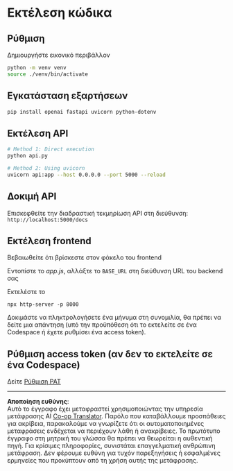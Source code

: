 <!--
CO_OP_TRANSLATOR_METADATA:
{
  "original_hash": "0aaa930f076f2d83cc872ad157f8ffd3",
  "translation_date": "2025-10-23T20:14:36+00:00",
  "source_file": "9-chat-project/solution/backend/python/README.md",
  "language_code": "el"
}
-->
# Εκτέλεση κώδικα

## Ρύθμιση

Δημιουργήστε εικονικό περιβάλλον

```sh
python -m venv venv
source ./venv/bin/activate
```

## Εγκατάσταση εξαρτήσεων

```sh
pip install openai fastapi uvicorn python-dotenv
```

## Εκτέλεση API

```sh
# Method 1: Direct execution
python api.py

# Method 2: Using uvicorn
uvicorn api:app --host 0.0.0.0 --port 5000 --reload
```

## Δοκιμή API

Επισκεφθείτε την διαδραστική τεκμηρίωση API στη διεύθυνση: `http://localhost:5000/docs`

## Εκτέλεση frontend

Βεβαιωθείτε ότι βρίσκεστε στον φάκελο του frontend

Εντοπίστε το *app.js*, αλλάξτε το `BASE_URL` στη διεύθυνση URL του backend σας

Εκτελέστε το

```
npx http-server -p 8000
```

Δοκιμάστε να πληκτρολογήσετε ένα μήνυμα στη συνομιλία, θα πρέπει να δείτε μια απάντηση (υπό την προϋπόθεση ότι το εκτελείτε σε ένα Codespace ή έχετε ρυθμίσει ένα access token).

## Ρύθμιση access token (αν δεν το εκτελείτε σε ένα Codespace)

Δείτε [Ρύθμιση PAT](https://docs.github.com/en/authentication/keeping-your-account-and-data-secure/managing-your-personal-access-tokens)

---

**Αποποίηση ευθύνης**:  
Αυτό το έγγραφο έχει μεταφραστεί χρησιμοποιώντας την υπηρεσία μετάφρασης AI [Co-op Translator](https://github.com/Azure/co-op-translator). Παρόλο που καταβάλλουμε προσπάθειες για ακρίβεια, παρακαλούμε να γνωρίζετε ότι οι αυτοματοποιημένες μεταφράσεις ενδέχεται να περιέχουν λάθη ή ανακρίβειες. Το πρωτότυπο έγγραφο στη μητρική του γλώσσα θα πρέπει να θεωρείται η αυθεντική πηγή. Για κρίσιμες πληροφορίες, συνιστάται επαγγελματική ανθρώπινη μετάφραση. Δεν φέρουμε ευθύνη για τυχόν παρεξηγήσεις ή εσφαλμένες ερμηνείες που προκύπτουν από τη χρήση αυτής της μετάφρασης.